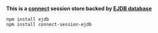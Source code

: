 **This is a [connect](https://github.com/senchalabs/connect)
session store backed by [EJDB database](https://github.com/Softmotions/ejdb)**

    npm install ejdb
    npm install connect-session-ejdb
